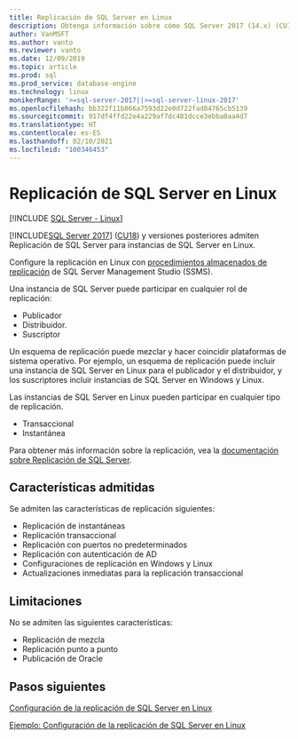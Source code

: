 ```yaml
---
title: Replicación de SQL Server en Linux
description: Obtenga información sobre cómo SQL Server 2017 (14.x) (CU18) y versiones posteriores admiten Replicación de SQL Server para instancias de SQL Server en Linux.
author: VanMSFT
ms.author: vanto
ms.reviewer: vanto
ms.date: 12/09/2019
ms.topic: article
ms.prod: sql
ms.prod_service: database-engine
ms.technology: linux
monikerRange: '>=sql-server-2017||>=sql-server-linux-2017'
ms.openlocfilehash: bb322f11b866a7593d22e0d722fad84765cb5139
ms.sourcegitcommit: 917df4ffd22e4a229af7dc481dcce3ebba0aa4d7
ms.translationtype: HT
ms.contentlocale: es-ES
ms.lasthandoff: 02/10/2021
ms.locfileid: "100346453"
---
```

# <a name="sql-server-replication-on-linux"></a>Replicación de SQL Server en Linux

[!INCLUDE [SQL Server - Linux](../includes/applies-to-version/sql-linux.md)]

[!INCLUDE[SQL Server 2017](../includes/sssql17-md.md)] ([CU18](https://support.microsoft.com/help/4527377)) y versiones posteriores admiten Replicación de SQL Server para instancias de SQL Server en Linux.

Configure la replicación en Linux con [procedimientos almacenados de replicación](../relational-databases/system-stored-procedures/replication-stored-procedures-transact-sql.md) de SQL Server Management Studio (SSMS).

Una instancia de SQL Server puede participar en cualquier rol de replicación:

* Publicador
* Distribuidor.
* Suscriptor

Un esquema de replicación puede mezclar y hacer coincidir plataformas de sistema operativo. Por ejemplo, un esquema de replicación puede incluir una instancia de SQL Server en Linux para el publicador y el distribuidor, y los suscriptores incluir instancias de SQL Server en Windows y Linux.

Las instancias de SQL Server en Linux pueden participar en cualquier tipo de replicación.

* Transaccional
* Instantánea

Para obtener más información sobre la replicación, vea la [documentación sobre Replicación de SQL Server](../relational-databases/replication/sql-server-replication.md).

## <a name="supported-features"></a>Características admitidas

Se admiten las características de replicación siguientes:

* Replicación de instantáneas
* Replicación transaccional
* Replicación con puertos no predeterminados <!--Add link to explanation-->
* Replicación con autenticación de AD
* Configuraciones de replicación en Windows y Linux
* Actualizaciones inmediatas para la replicación transaccional

## <a name="limitations"></a>Limitaciones

No se admiten las siguientes características:

* Replicación de mezcla
* Replicación punto a punto
* Publicación de Oracle

## <a name="next-steps"></a>Pasos siguientes

[Configuración de la replicación de SQL Server en Linux](sql-server-linux-replication-tutorial-tsql.md)

[Ejemplo: Configuración de la replicación de SQL Server en Linux](sql-server-linux-replication-configure.md)
